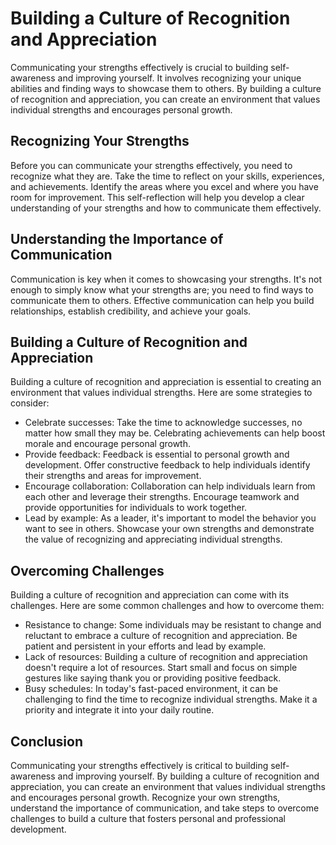 Building a Culture of Recognition and Appreciation
=======================================================================================================

Communicating your strengths effectively is crucial to building self-awareness and improving yourself. It involves recognizing your unique abilities and finding ways to showcase them to others. By building a culture of recognition and appreciation, you can create an environment that values individual strengths and encourages personal growth.

Recognizing Your Strengths
--------------------------

Before you can communicate your strengths effectively, you need to recognize what they are. Take the time to reflect on your skills, experiences, and achievements. Identify the areas where you excel and where you have room for improvement. This self-reflection will help you develop a clear understanding of your strengths and how to communicate them effectively.

Understanding the Importance of Communication
---------------------------------------------

Communication is key when it comes to showcasing your strengths. It's not enough to simply know what your strengths are; you need to find ways to communicate them to others. Effective communication can help you build relationships, establish credibility, and achieve your goals.

Building a Culture of Recognition and Appreciation
--------------------------------------------------

Building a culture of recognition and appreciation is essential to creating an environment that values individual strengths. Here are some strategies to consider:

* Celebrate successes: Take the time to acknowledge successes, no matter how small they may be. Celebrating achievements can help boost morale and encourage personal growth.
* Provide feedback: Feedback is essential to personal growth and development. Offer constructive feedback to help individuals identify their strengths and areas for improvement.
* Encourage collaboration: Collaboration can help individuals learn from each other and leverage their strengths. Encourage teamwork and provide opportunities for individuals to work together.
* Lead by example: As a leader, it's important to model the behavior you want to see in others. Showcase your own strengths and demonstrate the value of recognizing and appreciating individual strengths.

Overcoming Challenges
---------------------

Building a culture of recognition and appreciation can come with its challenges. Here are some common challenges and how to overcome them:

* Resistance to change: Some individuals may be resistant to change and reluctant to embrace a culture of recognition and appreciation. Be patient and persistent in your efforts and lead by example.
* Lack of resources: Building a culture of recognition and appreciation doesn't require a lot of resources. Start small and focus on simple gestures like saying thank you or providing positive feedback.
* Busy schedules: In today's fast-paced environment, it can be challenging to find the time to recognize individual strengths. Make it a priority and integrate it into your daily routine.

Conclusion
----------

Communicating your strengths effectively is critical to building self-awareness and improving yourself. By building a culture of recognition and appreciation, you can create an environment that values individual strengths and encourages personal growth. Recognize your own strengths, understand the importance of communication, and take steps to overcome challenges to build a culture that fosters personal and professional development.
